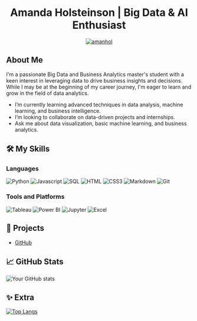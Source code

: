 <div align="center">
    <h1>Amanda Holsteinson | Big Data & AI Enthusiast </h1>
</div>

<p align="center">
 <a href="https://www.linkedin.com/in/amanda-holsteinson-heinsen/" target="_blank">
  <img src="https://img.shields.io/badge/LinkedIn-0077B5?style=for-the-badge&logo=linkedin&logoColor=white" alt="amanhol"/>
 </a>


## About Me

I'm a passionate Big Data and Business Analytics master's student with a keen interest in leveraging data to drive business insights and decisions. While I may be at the beginning of my career journey, I'm eager to learn and grow in the field of data analytics.

- I’m currently learning advanced techniques in data analysis, machine learning, and business intelligence.
- I’m looking to collaborate on data-driven projects and internships.
- Ask me about data visualization, basic machine learning, and business analytics.

## 🛠️ My Skills

### Languages
![Python](https://img.shields.io/badge/Python-3776AB?style=for-the-badge&logo=python&logoColor=white)
![Javascript](https://img.shields.io/badge/Javascript-F0DB4F?style=for-the-badge&labelColor=black&logo=javascript&logoColor=F0DB4F)
![SQL](https://img.shields.io/badge/SQL-336791?style=for-the-badge&logo=postgresql&logoColor=white)
![HTML](https://img.shields.io/badge/HTML5-E34F26?style=for-the-badge&logo=html5&logoColor=white)
![CSS3](https://img.shields.io/badge/CSS3-1572B6?style=for-the-badge&logo=css3&logoColor=white)
![Markdown](https://img.shields.io/badge/Markdown-000000?style=for-the-badge&logo=markdown&logoColor=white)
![Git](https://img.shields.io/badge/Git-F05032?style=for-the-badge&logo=git&logoColor=white)


### Tools and Platforms
![Tableau](https://img.shields.io/badge/Tableau-E97627?style=for-the-badge&logo=tableau&logoColor=white)
![Power BI](https://img.shields.io/badge/Power%20BI-F2C811?style=for-the-badge&logo=power-bi&logoColor=black)
![Jupyter](https://img.shields.io/badge/Jupyter-F37626?style=for-the-badge&logo=jupyter&logoColor=white)
![Excel](https://img.shields.io/badge/Excel-217346?style=for-the-badge&logo=microsoft-excel&logoColor=white)



## 🔧 Projects

-  [GitHub](https://github.com/amanhol)

## 📈 GitHub Stats

![Your GitHub stats](https://github-readme-stats.vercel.app/api?username=yourusername&show_icons=true&theme=radical)


## ✨ Extra

[![Top Langs](https://github-readme-stats.vercel.app/api/top-langs/?username=yourusername&layout=compact&theme=radical)](https://github.com/anuraghazra/github-readme-stats)

<!-- Optional: Add any widgets or additional information -->

